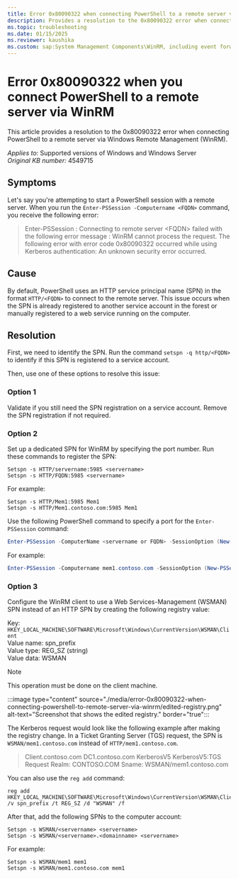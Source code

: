 ```yaml
---
title: Error 0x80090322 when connecting PowerShell to a remote server via WinRM
description: Provides a resolution to the 0x80090322 error when connecting PowerShell to a remote server.
ms.topic: troubleshooting
ms.date: 01/15/2025
ms.reviewer: kaushika
ms.custom: sap:System Management Components\WinRM, including event forwarding and collections, csstroubleshoot, ikb2lmc
---
```

# Error 0x80090322 when you connect PowerShell to a remote server via WinRM

This article provides a resolution to the 0x80090322 error when connecting PowerShell to a remote server via Windows Remote Management (WinRM).

_Applies to:_ Supported versions of Windows and Windows Server  
_Original KB number:_ 4549715

## Symptoms

Let's say you're attempting to start a PowerShell session with a remote server. When you run the `Enter-PSSession -Computername <FQDN>` command, you receive the following error:

> Enter-PSSession : Connecting to remote server \<FQDN\> failed with the following error message : WinRM cannot process the request. The following error with error code 0x80090322 occurred while using Kerberos authentication: An unknown security error occurred.

## Cause

By default, PowerShell uses an HTTP service principal name (SPN) in the format `HTTP/<FQDN>` to connect to the remote server. This issue occurs when the SPN is already registered to another service account in the forest or manually registered to a web service running on the computer.

## Resolution

First, we need to identify the SPN. Run the command `setspn -q http/<FQDN>` to identify if this SPN is registered to a service account.

Then, use one of these options to resolve this issue:

### Option 1

Validate if you still need the SPN registration on a service account. Remove the SPN registration if not required.

### Option 2

Set up a dedicated SPN for WinRM by specifying the port number. Run these commands to register the SPN:

```console
Setspn -s HTTP/servername:5985 <servername>
Setspn -s HTTP/FQDN:5985 <servername>
```

For example:

```console
Setspn -s HTTP/Mem1:5985 Mem1
Setspn -s HTTP/Mem1.contoso.com:5985 Mem1
```

Use the following PowerShell command to specify a port for the `Enter-PSSession` command:

```PowerShell
Enter-PSSession -ComputerName <servername or FQDN> -SessionOption (New-PSSessionOption -IncludePortInSPN)
```

For example:

```PowerShell
Enter-PSSession -Computername mem1.contoso.com -SessionOption (New-PSSessionOption -IncludePortInSPN)
```

### Option 3

Configure the WinRM client to use a Web Services-Management (WSMAN) SPN instead of an HTTP SPN by creating the following registry value:

Key: `HKEY_LOCAL_MACHINE\SOFTWARE\Microsoft\Windows\CurrentVersion\WSMAN\Client`  
Value name: spn_prefix  
Value type: REG_SZ (string)  
Value data: WSMAN

> [!NOTE]
> This operation must be done on the client machine.

:::image type="content" source="./media/error-0x80090322-when-connecting-powershell-to-remote-server-via-winrm/edited-registry.png" alt-text="Screenshot that shows the edited registry." border="true":::

The Kerberos request would look like the following example after making the registry change. In a Ticket Granting Server (TGS) request, the SPN is `WSMAN/mem1.contoso.com` instead of `HTTP/mem1.contoso.com`.

> Client.contoso.com	DC1.contoso.com	KerberosV5	KerberosV5:TGS Request Realm: CONTOSO.COM Sname: WSMAN/mem1.contoso.com

You can also use the `reg add` command:

```console
reg add HKEY_LOCAL_MACHINE\SOFTWARE\Microsoft\Windows\CurrentVersion\WSMAN\Client /v spn_prefix /t REG_SZ /d "WSMAN" /f
```

After that, add the following SPNs to the computer account:

```console
Setspn -s WSMAN/<servername> <servername>
Setspn -s WSMAN/<servername>.<domainname> <servername>
```

For example:

```console
Setspn -s WSMAN/mem1 mem1
Setspn -s WSMAN/mem1.contoso.com mem1
```
